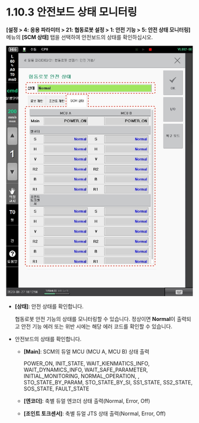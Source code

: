 # 1.10.3 안전보드 상태 모니터링

**\[설정 > 4: 응용 파라미터 > 21: 협동로봇 설정 > 1: 안전 기능 > 5: 안전 상태 모니터링]** 메뉴의 **\[SCM 상태]** 탭을 선택하여 안전보드의 상태를 확인하십시오.

![그림 15 협동로봇 안전 상태: SCM 상태](../../_assets/image52.jpeg)

*   **\[상태]**: 안전 상태를 확인합니다.

    협동로봇 안전 기능의 상태를 모니터링할 수 있습니다. 정상이면 **Normal**이 출력되고 안전 기능 에러 또는 위반 시에는 해당 에러 코드를 확인할 수 있습니다.


* 안전보드의 상태를 확인합니다.
  *   **\[Main]**: SCM의 듀얼 MCU (MCU A, MCU B) 상태 출력

      POWER\_ON, INIT\_STATE, WAIT\_KIENMATICS\_INFO, WAIT\_DYNAMICS\_INFO, WAIT\_SAFE\_PARAMETER, INITIAL\_MONITORING, NORMAL\_OPERATION, , STO\_STATE\_BY\_PARAM, STO\_STATE\_BY\_SI, SS1\_STATE, SS2\_STATE, SOS\_STATE, FAULT\_STATE
  * **\[엔코더]**: 축별 듀얼 엔코더 상태 출력(Normal, Error, Off)
  * **\[조인트 토크센서]**: 축별 듀얼 JTS 상태 출력(Normal, Error, Off)
